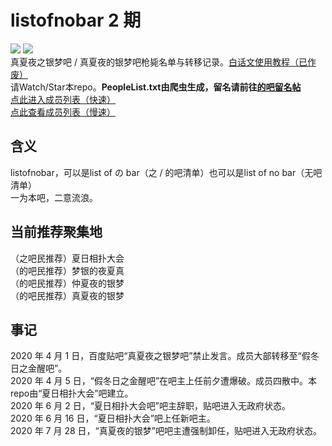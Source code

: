 # listofnobar 2 期
<a title="Watch" target="_blank" href="https://github.com/lixiang810/listofnobar/watchers"><img src="https://img.shields.io/github/watchers/lixiang810/listofnobar.svg?label=Watchers&style=social"></a> <a title="GitHub Star" target="_blank" href="https://github.com/lixiang810/listofnobar/stargazers"><img src="https://img.shields.io/github/stars/lixiang810/listofnobar.svg?label=Stars&style=social"></a>  
真夏夜之银梦吧 / 真夏夜的银梦吧枪毙名单与转移记录。[白话文使用教程（已作废）](https://github.com/lixiang810/listofnobar/wiki)  
请Watch/Star本repo。**PeopleList.txt由爬虫生成，留名请前往[的吧留名帖](https://tieba.baidu.com/p/6845824421)**  
[点此进入成员列表（快速）](https://cdn.jsdelivr.net/gh/lixiang810/listofnobar/PeopleList.txt "点此进入成员列表")  
[点此查看成员列表（慢速）](https://github.com/lixiang810/listofnobar/blob/master/PeopleList.txt "coco")  

含义
----
listofnobar，可以是list of の bar（之 / 的吧清单）也可以是list of no bar（无吧清单）  
一为本吧，二意流浪。  

当前推荐聚集地
----
（之吧民推荐）夏日相扑大会  
（的吧民推荐）梦银的夜夏真  
（的吧民推荐）仲夏夜的银梦  
（的吧民推荐）真夏夜的银梦

事记
----
2020 年 4 月 1 日，百度贴吧“真夏夜之银梦吧”禁止发言。成员大部转移至“假冬日之金醒吧”。  
2020 年 4 月 5 日，“假冬日之金醒吧”在吧主上任前夕遭爆破。成员四散中。本repo由“夏日相扑大会”吧建立。  
2020 年 6 月 2 日，“夏日相扑大会吧”吧主辞职，贴吧进入无政府状态。  
2020 年 6 月 16 日，“夏日相扑大会”吧上任新吧主。  
2020 年 7 月 28 日，“真夏夜的银梦”吧吧主遭强制卸任，贴吧进入无政府状态。
